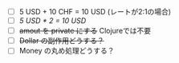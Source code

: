 - [ ] 5 USD + 10 CHF = 10 USD (レートが2:1の場合)
- [ ] _5 USD * 2 = 10 USD_
- [ ] ~~amout を private にする~~ Clojureでは不要
- [ ] ~~Dollar の副作用どうする？~~ 
- [ ] Money の丸め処理どうする？
